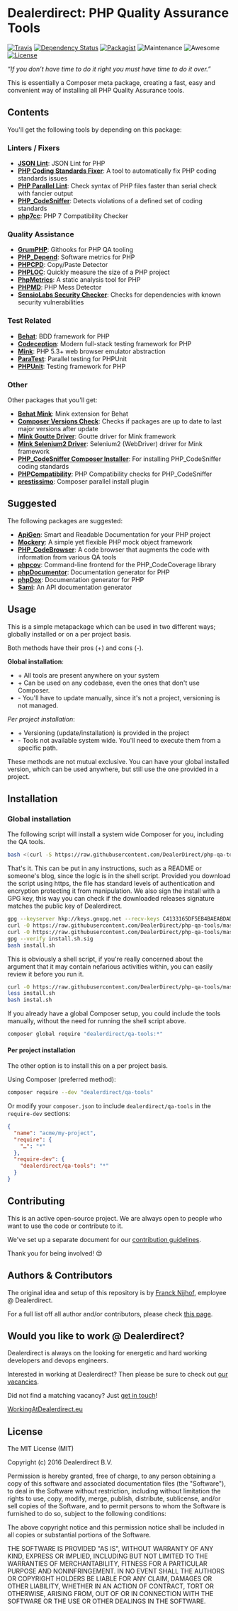 # Dealerdirect: PHP Quality Assurance Tools

[![Travis](https://img.shields.io/travis/DealerDirect/php-qa-tools.svg?style=flat-square)](https://travis-ci.org/DealerDirect/php-qa-tools)
[![Dependency Status](https://www.versioneye.com/user/projects/580939a4d65a77002f5eab70/badge.svg?style=flat-square)](https://www.versioneye.com/user/projects/580939a4d65a77002f5eab70)
[![Packagist](https://img.shields.io/packagist/dt/dealerdirect/qa-tools.svg?style=flat-square)](https://packagist.org/packages/dealerdirect/qa-tools)
![Maintenance](https://img.shields.io/maintenance/yes/2016.svg?style=flat-square)
![Awesome](https://img.shields.io/badge/awesome%3F-yes-brightgreen.svg?style=flat-square)
[![License](https://img.shields.io/github/license/dealerdirect/php-qa-tools.svg?style=flat-square)](https://github.com/DealerDirect/php-qa-tools)

*“If you don’t have time to do it right you must have time to do it over.”*

This is essentially a Composer meta package, creating a fast, easy and
convenient way of installing all PHP Quality Assurance tools.

## Contents

You'll get the following tools by depending on this package:

### Linters / Fixers

* **[JSON Lint]**: JSON Lint for PHP
* **[PHP Coding Standards Fixer]**: A tool to automatically fix PHP coding standards issues
* **[PHP Parallel Lint]**: Check syntax of PHP files faster than serial check with fancier output
* **[PHP_CodeSniffer]**: Detects violations of a defined set of coding standards
* **[php7cc]**: PHP 7 Compatibility Checker

### Quality Assistance

* **[GrumPHP]**: Githooks for PHP QA tooling
* **[PHP_Depend]**: Software metrics for PHP
* **[PHPCPD]**: Copy/Paste Detector
* **[PHPLOC]**: Quickly measure the size of a PHP project
* **[PhpMetrics]**: A static analysis tool for PHP
* **[PHPMD]**: PHP Mess Detector
* **[SensioLabs Security Checker]**: Checks for dependencies with known security vulnerabilities

### Test Related

* **[Behat]**: BDD framework for PHP
* **[Codeception]**: Modern full-stack testing framework for PHP
* **[Mink]**: PHP 5.3+ web browser emulator abstraction
* **[ParaTest]**: Parallel testing for PHPUnit
* **[PHPUnit]**: Testing framework for PHP

### Other

Other packages that you'll get:

* **[Behat Mink]**: Mink extension for Behat
* **[Composer Versions Check]**: Checks if packages are up to date to last major versions after update
* **[Mink Goutte Driver]**: Goutte driver for Mink framework
* **[Mink Selenium2 Driver]**: Selenium2 (WebDriver) driver for Mink framework
* **[PHP_CodeSniffer Composer Installer]**: For installing PHP_CodeSniffer coding standards
* **[PHPCompatibility]**: PHP Compatibility checks for PHP_CodeSniffer
* **[prestissimo]**: Composer parallel install plugin

## Suggested

The following packages are suggested:

* **[ApiGen]**: Smart and Readable Documentation for your PHP project
* **[Mockery]**: A simple yet flexible PHP mock object framework
* **[PHP_CodeBrowser]**: A code browser that augments the code with information from various QA tools
* **[phpcov]**: Command-line frontend for the PHP_CodeCoverage library
* **[phpDocumentor]**: Documentation generator for PHP
* **[phpDox]**: Documentation generator for PHP
* **[Sami]**: An API documentation generator

[Behat]: http://behat.org
[Codeception]: http://codeception.com
[GrumPHP]: https://github.com/phpro/grumphp
[JSON Lint]: https://github.com/Seldaek/jsonlint
[Mink]: http://mink.behat.org
[ParaTest]: https://github.com/brianium/paratest
[PHP Coding Standards Fixer]: http://cs.sensiolabs.org
[PHP Parallel Lint]: https://github.com/JakubOnderka/PHP-Parallel-Lint
[PHP_CodeSniffer]: https://github.com/squizlabs/PHP_CodeSniffer
[PHP_Depend]: https://github.com/pdepend/pdepend
[php7cc]: https://github.com/sstalle/php7cc
[PHPCPD]: https://github.com/sebastianbergmann/phpcpd
[PHPLOC]: https://github.com/sebastianbergmann/phploc
[PHPMD]: https://phpmd.org
[PhpMetrics]: http://www.phpmetrics.org
[PHPUnit]: https://phpunit.de
[SensioLabs Security Checker]: https://security.sensiolabs.org

[Behat Mink]: https://github.com/Behat/MinkExtension
[Composer Versions Check]: https://github.com/Soullivaneuh/composer-versions-check
[Mink Goutte Driver]: https://github.com/minkphp/MinkGoutteDriver
[Mink Selenium2 Driver]: https://github.com/minkphp/MinkSelenium2Driver
[PHP_CodeSniffer Composer Installer]: https://github.com/DealerDirect/php-qa-tools
[PHPCompatibility]: https://github.com/wimg/PHPCompatibility
[Prestissimo]: https://github.com/hirak/prestissimo

[ApiGen]: http://www.apigen.org
[Mockery]: https://github.com/padraic/mockery
[PHP_CodeBrowser]: https://github.com/mayflower/PHP_CodeBrowser
[PhpCov]: https://github.com/sebastianbergmann/phpcov
[PhpDocumentor]: https://www.phpdoc.org
[PhpDox]: http://phpdox.de
[Sami]: https://github.com/FriendsOfPHP/sami

## Usage

This is a simple metapackage which can be used in two different ways; globally installed or on a per project basis.

Both methods have their pros (+) and cons (-).

**Global installation**:
* \+ All tools are present anywhere on your system
* \+ Can be used on any codebase, even the ones that don't use Composer.
* \- You'll have to update manually, since it's not a project, versioning is not managed.

*Per project installation*:
* \+ Versioning (update/installation) is provided in the project
* \- Tools not available system wide. You'll need to execute them from a specific path.

These methods are not mutual exclusive. You can have your global installed version, which can be used anywhere, but
still use the one provided in a project.

## Installation

### Global installation

The following script will install a system wide Composer for you, including the QA tools.

```bash
bash <(curl -S https://raw.githubusercontent.com/DealerDirect/php-qa-tools/master/bin/install.sh)
```

That's it. This can be put in any instructions, such as a README or someone's blog, since the logic is in the shell
script. Provided you download the script using https, the file has standard levels of authentication and encryption
protecting it from manipulation. We also sign the install with a GPG key, this way you can check if the downloaded
releases signature matches the public key of Dealerdirect.

```bash
gpg --keyserver hkp://keys.gnupg.net --recv-keys C4133165DF5EB4BAEABDADCACF1E7823C5339B59
curl -O https://raw.githubusercontent.com/DealerDirect/php-qa-tools/master/bin/install.sh
curl -O https://raw.githubusercontent.com/DealerDirect/php-qa-tools/master/bin/install.sh.sig
gpg --verify install.sh.sig
bash install.sh
```

This is obviously a shell script, if you're really concerned about the argument that it may contain nefarious
activities within, you can easily review it before you run it.

```bash
curl -O https://raw.githubusercontent.com/DealerDirect/php-qa-tools/master/bin/install.sh
less install.sh
bash instal.sh
```



If you already have a global Composer setup, you could include the tools manually, without the need for running
the shell script above.

```bash
composer global require "dealerdirect/qa-tools:*"
```

#### Per project installation

The other option is to install this on a per project basis.

Using Composer (preferred method):

```bash
composer require --dev "dealerdirect/qa-tools"
```

Or modify your `composer.json` to include `dealerdirect/qa-tools` in the `require-dev` sections:

```json
{
  "name": "acme/my-project",
  "require": {
    "…": "*"
  },
  "require-dev": {
    "dealerdirect/qa-tools": "*"
  }
}
```

## Contributing

This is an active open-source project. We are always open to people who want to use the code or contribute to it.

We've set up a separate document for our [contribution guidelines].

Thank you for being involved! :heart_eyes:

[contribution guidelines]: https://github.com/dealerdirect/php-qa-tools/blob/master/CONTRIBUTING.md

## Authors & Contributors

The original idea and setup of this repository is by [Franck Nijhof], employee @ Dealerdirect.

For a full list off all author and/or contributors, please check [this page].

[this page]: https://github.com/dealerdirect/php-qa-tools/graphs/contributors
[Franck Nijhof]: https://github.com/frenck

## Would you like to work @ Dealerdirect?

Dealerdirect is always on the looking for energetic and hard working developers and devops engineers.

Interested in working at Dealerdirect? Then please be sure to check out [our vacancies].

Did not find a matching vacancy? Just [get in touch]!

[WorkingAtDealerdirect.eu]

[our vacancies]: http://workingatdealerdirect.eu/?post_type=vacancy&s=&department=99
[get in touch]: http://workingatdealerdirect.eu/open-sollicitatie/
[WorkingAtDealerdirect.eu]: http://www.workingatdealerdirect.eu

## License

The MIT License (MIT)

Copyright (c) 2016 Dealerdirect B.V.

Permission is hereby granted, free of charge, to any person obtaining a copy
of this software and associated documentation files (the "Software"), to deal
in the Software without restriction, including without limitation the rights
to use, copy, modify, merge, publish, distribute, sublicense, and/or sell
copies of the Software, and to permit persons to whom the Software is
furnished to do so, subject to the following conditions:

The above copyright notice and this permission notice shall be included in
all copies or substantial portions of the Software.

THE SOFTWARE IS PROVIDED "AS IS", WITHOUT WARRANTY OF ANY KIND, EXPRESS OR
IMPLIED, INCLUDING BUT NOT LIMITED TO THE WARRANTIES OF MERCHANTABILITY,
FITNESS FOR A PARTICULAR PURPOSE AND NONINFRINGEMENT.  IN NO EVENT SHALL THE
AUTHORS OR COPYRIGHT HOLDERS BE LIABLE FOR ANY CLAIM, DAMAGES OR OTHER
LIABILITY, WHETHER IN AN ACTION OF CONTRACT, TORT OR OTHERWISE, ARISING FROM,
OUT OF OR IN CONNECTION WITH THE SOFTWARE OR THE USE OR OTHER DEALINGS IN
THE SOFTWARE.
